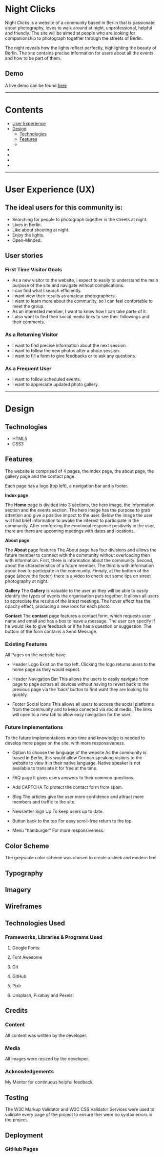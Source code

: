# Night Clicks

Night Clicks is a website of a community based in Berlin that is passionate about photography, loves to walk around at night, unprofessional, helpful and friendly. The site will be aimed at people who are looking for companionship to photograph together through the streets of Berlin.

The night reveals how the lights reflect perfectly, highlighting the beauty of Berlin. The site contains precise information for users about all the events and how to be part of them.

## Demo

A live demo can be found [here](https://luandretta.github.io/night-clicks/)

- - -

# Contents
* [User Experience](#user-experience-ux)
* [Design](#design)
  * [Technologies](#technologies)
  * [Features](#features)
  * []()
* []()
* []()
* []()
* []()

- - - 

# User Experience (UX)

## The ideal users for this community is:
 * Searching for people to photograph together in the streets at night. 
 * Lives in Berlin.
 * Like about shooting at night.
 * Enjoy the lights.
 * Open-Minded.

## User stories

### First Time Visitor Goals
 * As a new visitor to the website, I expect to easily to understand the main purpose of the site and navigate without complications. 
 * I can find what I search efficiently.
 * I want view their results as amateur photographers.
 * I want to learn more about the community, so I can feel confortable to meet the group.
 * As an interested member, I want to know how I can take parte of it.
 * I also want to find their social media links to see their followings and their comments.

### As a Returning Visitor
 * I want to find precise information about the next session.
 * I want to follow the new photos after a photo session.
 * I want to fill a form to give feedbacks or to ask any questions.

### As a Frequent User 
 * I want to follow scheduled events.
 * I want to appreciate updated photo gallery.

- - -

# Design

## Technologies
* HTML5
* CSS3


## Features

The website is comprised of 4 pages, the index page, the about page, the gallery page and the contact page.

Each page has a logo (top left), a navigation bar and a footer.


**Index page**

The **Home** page is divided into 3 sections, the hero image, the information section and the events section.
The hero image has the purpose to grab attention and give a positive impact to the user. 
Below the image the user will find brief information to awake the interest to participate in the community.
After reinforcing the emotional response positively in the user, there are there are upcoming meetings with dates and locations.

**About page**

The **About** page features The About page has four divisions and allows the future member to connect with the community without overloading then with information.
First, there is information about the community. 
Second, about the characteristics of a future member.
The third is with  information about how to participate in the community. 
Finnaly, at the bottom of the page (above the footer) there is a video to check out some tips on street photography at night.

**Gallery**
The **Gallery** is valuable to the user as they will be able to easily identify the types of events the organisation puts together.
It allows all users to appreciate the results of the latest meetings. 
The hover effect has the opacity effect, producing a new look for each photo.
 

**Contact**
The **contact** page features a contact form, which requests user name and email and has a box to leave a message.
The user can specify if he would like to give feedback or if he has a question or suggestion.
The buttom of the form contains a Send Message.


### Existing Features
All Pages on the website have: 
- Header Logo
Exist on the top left. Clicking the logo returns users to the home page as they would expect.

- Header Navigation Bar
This allows the users to easily navigate from page to page across all devices without having to revert back to the previous page via the ‘back’ button to find waht they are looking for quickly. 

- Footer Social Icons
This allows all users to access the social platforms from the community and to keep conected via social media.
The links will open to a new tab to allow easy navigation for the user.


### Future Implementations
To the future implementations more time and knowledge is needed to develop more pages on the site, with more responsiveness.
- Option to choose the language of the website
As the community is based in Berlin, this would allow German speaking visitors to the website to view it in their native language. Native speaker is not available to translate it for free at the time.

- FAQ page
It gives users answers to their common questions.

- Add CAPTCHA
To protect the contact form from spam.

- Blog
The articles give the user more confidence and attract more members and traffic to the site.

- Newsletter Sign Up
To keep users up to date.

- Buttun back to the top
For easy scroll-free return to the top.

- Menu "hamburger"
For more responsiveness.


## Color Scheme
The greyscale color scheme was chosen to create a sleek and modern feel. 

## Typography

## Imagery

## Wireframes

## Technologies Used



### Frameworks, Libraries & Programs Used

1. Google Fonts:

2. Font Awesome

3. Git

4. GitHub

5. Pixlr

6. Unsplash, Pixabay and Pexels:

## Credits

### Content
All content was written by the developer.

### Media
All images were resized by the developer.

### Acknowledgements
My Mentor for continuous helpful feedback.

## Testing
The W3C Markup Validator and W3C CSS Validator Services were used to validate every page of the project to ensure ther were no syntax errors in the project.


## Deployment

### GitHub Pages